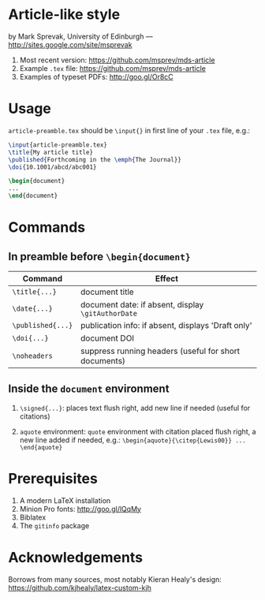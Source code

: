 # Article-like style  

by Mark Sprevak, University of Edinburgh — <http://sites.google.com/site/msprevak>

1. Most recent version: <https://github.com/msprev/mds-article>
2. Example `.tex` file: <https://github.com/msprev/mds-article>
3. Examples of typeset PDFs: <http://goo.gl/Or8cC>  

# Usage

`article-preamble.tex` should be `\input{}` in first line of your `.tex` file, e.g.:

```latex
\input{article-preamble.tex} 
\title{My article title}
\published{Forthcoming in the \emph{The Journal}}
\doi{10.1001/abcd/abc001}

\begin{document}
...
\end{document}
```

# Commands

## In preamble before `\begin{document}`

| Command           | Effect                                                 |
| ----------------- | ------------------------------------------------------ |
| `\title{...}`     | document title                                         |
| `\date{...}`      | document date: if absent, display `\gitAuthorDate`     |
| `\published{...}` | publication info: if absent, displays 'Draft only'     |
| `\doi{...}`       | document DOI                                           |
| `\noheaders`      | suppress running headers (useful for short documents)  |

## Inside the `document` environment

1. `\signed{...}`: places text flush right, add new line if needed (useful for citations)

2. `aquote` environment: `quote` environment with citation placed flush right, a new line added if needed, e.g.: `\begin{aquote}{\citep{Lewis00}} ... \end{aquote}`

# Prerequisites

1. A modern LaTeX installation
2. Minion Pro fonts: <http://goo.gl/lQqMy>
3. Biblatex
4. The `gitinfo` package

# Acknowledgements

Borrows from many sources, most notably Kieran Healy's design:
<https://github.com/kjhealy/latex-custom-kjh>
